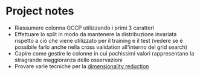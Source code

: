 # Project notes

- Riassumere colonna OCCP utilizzando i primi 3 caratteri
- Effettuare lo split in modo da mantenere la distribuzione invariata rispetto a ciò che viene utilizzato per il training e il test (vedere se è possibile farlo anche nella cross validation all'interno del grid search)
- Capire come gestire le colonne in cui pochissimi valori rappresentano la stragrande maggioranza delle osservazioni
- Provare varie tecniche per la [dimensionality reduction](https://scikit-learn.org/stable/modules/classes.html#module-sklearn.decomposition)
